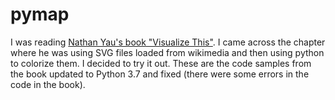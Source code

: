# pymap

I was reading [Nathan Yau's book "Visualize This"](https://www.amazon.com/Visualize-This-FlowingData-Visualization-Statistics/dp/0470944889).
I came across the chapter where he was using SVG files loaded from wikimedia and then using python to colorize them. I decided to try it out.
These are the code samples from the book updated to Python 3.7 and fixed (there were some errors in the code in the book).
